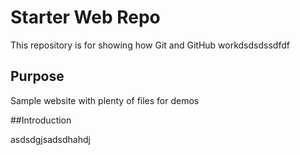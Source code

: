 # Starter Web Repo

This repository is for showing how Git and GitHub workdsdsdssdfdf

## Purpose

Sample website with plenty of files for demos

##Introduction

asdsdgjsadsdhahdj